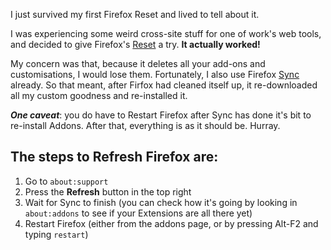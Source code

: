 <!-- 
.. title: Resetting Firefox
.. slug: resetting-firefox
.. date: 2015-12-16 13:21:28 UTC+11:00
.. tags: how-to,tip,firefox
.. category: 
.. link: 
.. description: 
.. type: text
-->

I just survived my first Firefox Reset and lived to tell about it.

I was experiencing some weird cross-site stuff for one of work's web tools, and decided to give Firefox's [Reset](https://support.mozilla.org/en-US/kb/reset-preferences-fix-problems) a try. **It actually worked!**

My concern was that, because it deletes all your add-ons and customisations, I would lose them. Fortunately, I also use Firefox [Sync](https://support.mozilla.org/en-US/products/firefox/sync) already. So that meant, after Firfox had cleaned itself up, it re-downloaded all my custom goodness and re-installed it.

***One caveat***: you do have to Restart Firefox after Sync has done it's bit to re-install Addons. After that, everything is as it should be. Hurray.

The steps to Refresh Firefox are:
----

1. Go to `about:support`
1. Press the **Refresh** button in the top right
1. Wait for Sync to finish (you can check how it's going by looking in `about:addons` to see if your Extensions are all there yet)
1. Restart Firefox (either from the addons page, or by pressing Alt-F2 and typing `restart`)

